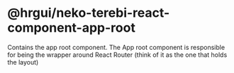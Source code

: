 # @hrgui/neko-terebi-react-component-app-root

Contains the app root component. The App root component is responsible for being the wrapper around React Router (think of it as the one that holds the layout)
